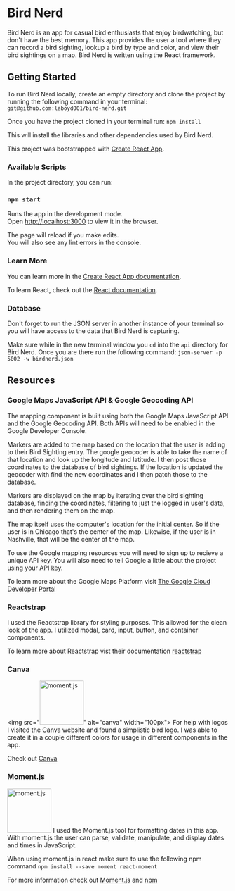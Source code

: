 # Bird Nerd
Bird Nerd is an app for casual bird enthusiasts that enjoy birdwatching, but don't have the best memory.  This app provides the user a tool where they can record a bird sighting, lookup a bird by type and color, and view their bird sightings on a map.  Bird Nerd is written using the React framework.

## Getting Started
To run Bird Nerd locally, create an empty directory and clone the project by running the following command in your terminal: ```git@github.com:laboyd001/bird-nerd.git```

Once you have the project cloned in your terminal run: ```npm install```

This will install the libraries and other dependencies used by Bird Nerd.

This project was bootstrapped with [Create React App](https://github.com/facebook/create-react-app).

### Available Scripts

In the project directory, you can run:

### `npm start`

Runs the app in the development mode.<br>
Open [http://localhost:3000](http://localhost:3000) to view it in the browser.

The page will reload if you make edits.<br>
You will also see any lint errors in the console.

### Learn More

You can learn more in the [Create React App documentation](https://facebook.github.io/create-react-app/docs/getting-started).

To learn React, check out the [React documentation](https://reactjs.org/).

### Database

Don't forget to run the JSON server in another instance of your terminal so you will have access to the data that Bird Nerd is capturing.

Make sure while in the new terminal window you ```cd``` into the ```api``` directory for Bird Nerd.  Once you are there run the following command: ```json-server -p 5002 -w birdnerd.json```

## Resources

### Google Maps JavaScript API & Google Geocoding API

The mapping component is built using both the Google Maps JavaScript API and the Google Geocoding API.  Both APIs will need to be enabled in the Google Developer Console.

Markers are added to the map based on the location that the user is adding to their Bird Sighting entry.  The google geocoder is able to take the name of that location and look up the longitude and latitude.  I then post those coordinates to the database of bird sightings.  If the location is updated the geocoder with find the new coordinates and I then patch those to the database.

Markers are displayed on the map by iterating over the bird sighting database, finding the coordinates, filtering to just the logged in user's data, and then rendering them on the map.  

The map itself uses the computer's location for the initial center.  So if the user is in Chicago that's the center of the map.  Likewise, if the user is in Nashville, that will be the center of the map.

To use the Google mapping resources you will need to sign up to recieve a unique API key.  You will also need to tell Google a little about the project using your API key.

To learn more about the Google Maps Platform visit [The Google Cloud Developer Portal](https://cloud.google.com/maps-platform/)

### Reactstrap

I used the Reactstrap library for styling purposes.  This allowed for the clean look of the app.  I utilized modal, card, input, button, and container components.

To learn more about Reactstrap vist their documentation [reactstrap](https://reactstrap.github.io/)

### Canva

<img src="<img src="https://www.bootcdn.cn/assets/img/momentjs.svg?1541408619167" alt="moment.js" width="100px">" alt="canva" width="100px">
For help with logos I visited the Canva website and found a simplistic bird logo.  I was able to create it in a couple different colors for usage in different components in the app.

Check out [Canva](https://www.canva.com/)

### Moment.js

<img src="https://www.bootcdn.cn/assets/img/momentjs.svg?1541408619167" alt="moment.js" width="100px">
I used the Moment.js tool for formatting dates in this app.  With moment.js the user can parse, validate, manipulate, and display dates and times in JavaScript.

When using moment.js in react make sure to use the following npm command ```npm install --save moment react-moment```

For more information check out [Moment.js](https://momentjs.com/)  and  [npm](https://www.npmjs.com/package/react-moment)
 





